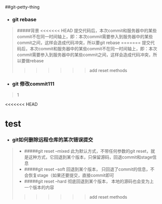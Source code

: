 ##git-petty-thing

*	###  git rebase 
>#####背景
<<<<<<< HEAD
提交代码后，本次commit和服务器中的某些commit不在同一时间轴上，即：本次commit需要参入到服务器中的某些commit之间，这样会造成代码冲突，所以要git rebase
=======
提交代码后，本次commit和服务器中的某些commit不在同一时间轴上，即：本次commit需要参入到服务器中的某些commit之间，这样会造成代码冲突，所以要做rebase
>>>>>>> add reset methods


*  ### git 修改commit111
>1

<<<<<<< HEAD

test
=======
*  ### git如何删除远程仓库的某次错误提交
>* #####git reset –mixed
>此为默认方式，不带任何参数的git reset，就是这种方式，它回退到某个版本，只保留源码，回退commit和stage信息
>* #####git reset –soft
>回退到某个版本， 只回退了commit的信息，不会恢复stage（如果还要提交，直接commit即可
>* #####git reset –hard
>彻底回退到某个版本， 本地的源码也会变为上一个版本的内容
>>>>>>> add reset methods
